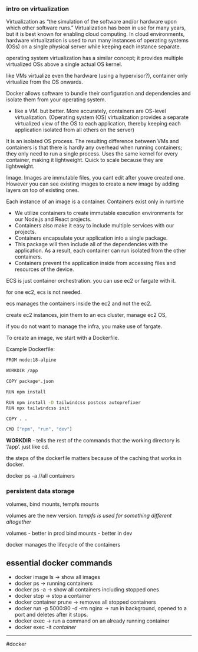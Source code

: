 ### intro on virtualization

Virtualization as “the simulation of the software and/or hardware upon which other software runs.” Virtualization has been in use for many years, but it is best known for enabling cloud computing. In cloud environments, hardware virtualization is used to run many instances of operating systems (OSs) on a single physical server while keeping each instance separate.

operating system virtualization has a similar concept; it provides multiple virtualized OSs above a single actual OS kernel. 

like VMs virtualize even the hardware (using a hypervisor?), container only virtualize from the OS onwards.

Docker allows software to bundle their configuration and dependencies and isolate them from your operating system.

- like a VM. but better. More accurately, containers are OS-level virtualization. (Operating system (OS) virtualization provides a separate virtualized view of the OS to each application, thereby keeping each application isolated from all others on the server)

It is an isolated OS process.
The resulting difference between VMs and containers is that there is hardly any overhead when running containers; they only need to run a single process.
Uses the same kernel for every container, making it lightweight.
Quick to scale because they are lightweight.


Image. Images are immutable files, you cant edit after youve created one. However you can see existing images to create a new image by adding layers on top of existing ones.

Each instance of an image is a container. Containers exist only in runtime



- We utilize containers to create immutable execution environments for our Node.js and React projects.
- Containers also make it easy to include multiple services with our projects.
- Containers encapsulate your application into a single package.
- This package will then include all of the dependencies with the application. As a result, each container can run isolated from the other containers.
- Containers prevent the application inside from accessing files and resources of the device.

ECS is just container orchestration. you can use ec2 or fargate with it.

for one ec2, ecs is not needed.

ecs manages the containers inside the ec2 and not the ec2.

create ec2 instances, join them to an ecs cluster, manage ec2 OS,

if you do not want to manage the infra, you make use of fargate.

To create an image, we start with a Dockerfile.

Example Dockerfile:

```bash
FROM node:18-alpine

WORKDIR /app

COPY package*.json

RUN npm install

RUN npm install -D tailwindcss postcss autoprefixer
RUN npx tailwindcss init

COPY . .

CMD ["npm", "run", "dev"]
```

**WORKDIR** - tells the rest of the commands that the working directory is ‘/app’. just like cd.

the steps of the dockerfile matters because of the caching that works in docker.

docker ps -a //all containers


### persistent data storage

volumes, bind mounts, tempfs mounts

volumes are the new version.
*tempfs is used for something different altogether*

volumes - better in prod
bind mounts - better in dev

docker manages the lifecycle of the containers

## essential docker commands

- docker image ls -> show all images
- docker ps -> running containers
- docker ps -a -> show all containers including stopped ones
- docker stop -> stop a container
- docker container prune -> removes all stopped containers
- docker run -p 5000:80 -d -rm nginx -> run in background, opened to a port and deletes after it stops.
- docker exec -> run a command on an already running container
- docker exec -it *container* 

---
#docker